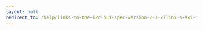 ```yaml
---
layout: null
redirect_to: /help/links-to-the-i2c-bus-spec-version-2-1-xilinx-s-axi-iic-bus-interface-v2-0-logicore-ip/
---
```

